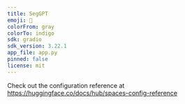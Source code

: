 ```yaml
---
title: SegGPT
emoji: 🏢
colorFrom: gray
colorTo: indigo
sdk: gradio
sdk_version: 3.22.1
app_file: app.py
pinned: false
license: mit
---
```


Check out the configuration reference at https://huggingface.co/docs/hub/spaces-config-reference
